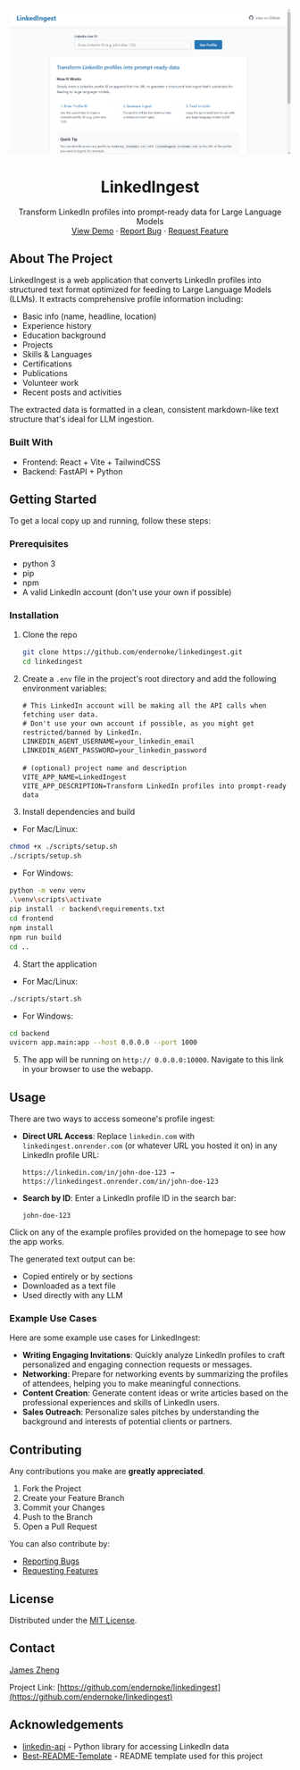 <div align="center">
  <a href="https://github.com/endernoke/linkedingest">
    <img src="images/app-preview.png" alt="LinkedIngest Preview" width="800">
  </a>

  <h1 align="center">LinkedIngest</h1>

  <p align="center">
    Transform LinkedIn profiles into prompt-ready data for Large Language Models
    <br />
    <a href="https://linkedingest.onrender.com">View Demo</a>
    ·
    <a href="https://github.com/endernoke/linkedingest/issues/new?template=bug_report.md">Report Bug</a>
    ·
    <a href="https://github.com/endernoke/linkedingest/issues/new?template=feature_request.md">Request Feature</a>
  </p>
</div>

## About The Project

LinkedIngest is a web application that converts LinkedIn profiles into structured text format optimized for feeding to Large Language Models (LLMs). It extracts comprehensive profile information including:
- Basic info (name, headline, location)
- Experience history
- Education background
- Projects
- Skills & Languages
- Certifications
- Publications
- Volunteer work
- Recent posts and activities

The extracted data is formatted in a clean, consistent markdown-like text structure that's ideal for LLM ingestion.

### Built With

* Frontend: React + Vite + TailwindCSS
* Backend: FastAPI + Python

## Getting Started

To get a local copy up and running, follow these steps:

### Prerequisites

* python 3
* pip
* npm
* A valid LinkedIn account (don't use your own if possible)

### Installation

1. Clone the repo
   ```sh
   git clone https://github.com/endernoke/linkedingest.git
   cd linkedingest
   ```

2. Create a `.env` file in the project's root directory and add the following environment variables:
   ```env
   # This LinkedIn account will be making all the API calls when fetching user data.
   # Don't use your own account if possible, as you might get restricted/banned by LinkedIn.
   LINKEDIN_AGENT_USERNAME=your_linkedin_email
   LINKEDIN_AGENT_PASSWORD=your_linkedin_password
   
   # (optional) project name and description
   VITE_APP_NAME=LinkedIngest
   VITE_APP_DESCRIPTION=Transform LinkedIn profiles into prompt-ready data
   ```

3. Install dependencies and build
  - For Mac/Linux:
   ```sh
   chmod +x ./scripts/setup.sh
   ./scripts/setup.sh
   ```
  - For Windows:
   ```sh
   python -m venv venv
   .\venv\scripts\activate
   pip install -r backend\requirements.txt
   cd frontend
   npm install
   npm run build
   cd ..
   ```

4. Start the application
  - For Mac/Linux:
   ```sh
   ./scripts/start.sh
   ```
  - For Windows:
   ```sh
   cd backend
   uvicorn app.main:app --host 0.0.0.0 --port 1000
   ```

5. The app will be running on `http:// 0.0.0.0:10000`. Navigate to this link in your browser to use the webapp.

## Usage

There are two ways to access someone's profile ingest:
- **Direct URL Access**: Replace `linkedin.com` with `linkedingest.onrender.com` (or whatever URL you hosted it on) in any LinkedIn profile URL:
   ```
   https://linkedin.com/in/john-doe-123 → https://linkedingest.onrender.com/in/john-doe-123
   ```

- **Search by ID**: Enter a LinkedIn profile ID in the search bar:
   ```
   john-doe-123
   ```

Click on any of the example profiles provided on the homepage to see how the app works.

The generated text output can be:
- Copied entirely or by sections
- Downloaded as a text file
- Used directly with any LLM

### Example Use Cases

Here are some example use cases for LinkedIngest:

- **Writing Engaging Invitations**: Quickly analyze LinkedIn profiles to craft personalized and engaging connection requests or messages.
- **Networking**: Prepare for networking events by summarizing the profiles of attendees, helping you to make meaningful connections.
- **Content Creation**: Generate content ideas or write articles based on the professional experiences and skills of LinkedIn users.
- **Sales Outreach**: Personalize sales pitches by understanding the background and interests of potential clients or partners.

## Contributing

Any contributions you make are **greatly appreciated**.

1. Fork the Project
2. Create your Feature Branch
3. Commit your Changes
4. Push to the Branch
5. Open a Pull Request

You can also contribute by:
- [Reporting Bugs](https://github.com/endernoke/linkedingest/issues/new?template=bug_report.md)
- [Requesting Features](https://github.com/endernoke/linkedingest/issues/new?template=feature_request.md)

## License

Distributed under the [MIT License](LICENSE).

## Contact

[James Zheng](https://linkedin.com/in/james-zheng-zi)

Project Link: [https://github.com/endernoke/linkedingest](https://github.com/endernoke/linkedingest)

## Acknowledgements

* [linkedin-api](https://github.com/tomquirk/linkedin-api) - Python library for accessing LinkedIn data
* [Best-README-Template](https://github.com/othneildrew/Best-README-Template) - README template used for this project
